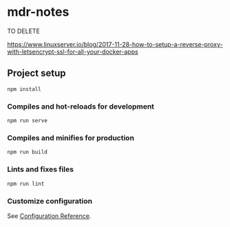 # mdr-notes

TO DELETE

https://www.linuxserver.io/blog/2017-11-28-how-to-setup-a-reverse-proxy-with-letsencrypt-ssl-for-all-your-docker-apps

## Project setup
```
npm install
```

### Compiles and hot-reloads for development
```
npm run serve
```

### Compiles and minifies for production
```
npm run build
```

### Lints and fixes files
```
npm run lint
```

### Customize configuration
See [Configuration Reference](https://cli.vuejs.org/config/).
